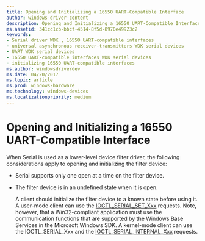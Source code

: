```yaml
---
title: Opening and Initializing a 16550 UART-Compatible Interface
author: windows-driver-content
description: Opening and Initializing a 16550 UART-Compatible Interface
ms.assetid: 341cc1cb-bbcf-4514-8f5d-8970e49923c2
keywords:
- Serial driver WDK , 16550 UART-compatible interfaces
- universal asynchronous receiver-transmitters WDK serial devices
- UART WDK serial devices
- 16550 UART-compatible interfaces WDK serial devices
- initializing 16550 UART-compatible interfaces
ms.author: windowsdriverdev
ms.date: 04/20/2017
ms.topic: article
ms.prod: windows-hardware
ms.technology: windows-devices
ms.localizationpriority: medium
---
```


# Opening and Initializing a 16550 UART-Compatible Interface





When Serial is used as a lower-level device filter driver, the following considerations apply to opening and initializing the filter device:

-   Serial supports only one open at a time on the filter device.

-   The filter device is in an undefined state when it is open.

    A client should initialize the filter device to a known state before using it. A user-mode client can use the [IOCTL\_SERIAL\_SET\_Xxx](https://msdn.microsoft.com/library/windows/hardware/ff547466) requests. Note, however, that a Win32-compliant application must use the communication functions that are supported by the Windows Base Services in the Microsoft Windows SDK. A kernel-mode client can use the IOCTL\_SERIAL\_Xxx and the [IOCTL\_SERIAL\_INTERNAL\_Xxx](https://msdn.microsoft.com/library/windows/hardware/ff547480) requests.

 

 




